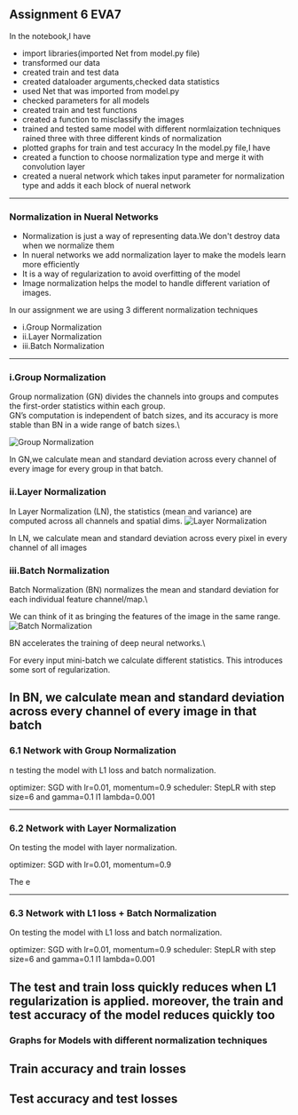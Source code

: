 ## Assignment 6 EVA7

In the notebook,I have 
* import libraries(imported Net from model.py file)
* transformed our data
* created train and test data
* created dataloader arguments,checked data statistics
* used Net that was imported from model.py
* checked parameters for all models
* created train and test functions
* created a function to misclassify the images
* trained and tested same model with different normlaization techniques
rained three with three different kinds of normalization
* plotted graphs for train and test accuracy
In the model.py file,I have
* created a function to choose normalization type and merge it with convolution layer
* created a  nueral network which takes input parameter for normalization type  and adds it each block of nueral network
---
### Normalization in Nueral Networks
* Normalization is just a way of representing data.We don't destroy data when we normalize them
* In nueral networks we add normalization layer to make the models learn more efficiently 
* It is a way of regularization to avoid overfitting of the model
* Image normalization helps the model to handle different variation of images.

In our assignment we are using 3 different normalization techniques

* i.Group Normalization
* ii.Layer Normalization
* iii.Batch Normalization

---
 ### i.Group Normalization
 Group normalization (GN) divides the channels into groups and computes the first-order statistics within each group.\
 GN’s computation is independent of batch sizes, and its accuracy is more stable than BN in a wide range of batch sizes.\

 ![Group Normalization](https://theaisummer.com/static/cc4cab7d3928c37b81f620fb95f2fb23/63a68/group-normalization.png)

In GN,we calculate mean and standard deviation across every channel of every image for every group in that batch.

 ### ii.Layer Normalization
 In  Layer Normalization (LN), the statistics (mean and variance) are computed across all channels and spatial dims.
 ![Layer Normalization](https://theaisummer.com/static/3ed7199184645f3e632d17ab6441244f/63a68/layer-norm.png)

In LN,
we calculate mean and standard deviation across every pixel in every channel of all images 
 ### iii.Batch Normalization
Batch Normalization (BN) normalizes the mean and standard deviation for each individual feature channel/map.\

We can think of it as bringing the features of the image in the same range.\
![Batch Normalization](https://theaisummer.com/static/4dcafb4538eae7ec712691afaee981cb/63a68/batch-norm.png)


BN accelerates the training of deep neural networks.\

For every input mini-batch we calculate different statistics. This introduces some sort of regularization.

In BN,
we calculate mean and standard deviation across every channel of every image in that batch 
---
### 6.1 Network with Group Normalization 
n testing the model with L1 loss and  batch normalization.

optimizer: SGD with lr=0.01, momentum=0.9
scheduler: StepLR with step size=6 and gamma=0.1
l1 lambda=0.001


---
### 6.2 Network with Layer Normalization
On testing the model with layer normalization.

optimizer: SGD with lr=0.01, momentum=0.9

The e

---
### 6.3 Network with L1 loss + Batch Normalization

On testing the model with L1 loss and  batch normalization.

optimizer: SGD with lr=0.01, momentum=0.9
scheduler: StepLR with step size=6 and gamma=0.1
l1 lambda=0.001

The test and train loss quickly reduces when L1 regularization is applied. moreover, the train and test accuracy of the model reduces quickly too
---
### Graphs for Models with different normalization techniques


## Train accuracy and train losses


## Test accuracy and  test losses